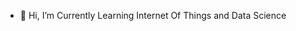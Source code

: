 - 👋 Hi, I’m Currently Learning Internet Of Things and Data Science 
<!---
Gucha-duncan/Gucha-duncan is a ✨ special ✨ repository because its `README.md` (this file) appears on your GitHub profile.
You can click the Preview link to take a look at your changes.
--->
